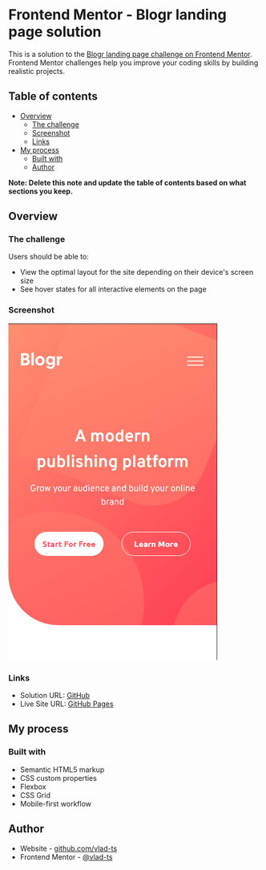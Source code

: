 # Frontend Mentor - Blogr landing page solution

This is a solution to the [Blogr landing page challenge on Frontend Mentor](https://www.frontendmentor.io/challenges/blogr-landing-page-EX2RLAApP). Frontend Mentor challenges help you improve your coding skills by building realistic projects. 

## Table of contents

- [Overview](#overview)
  - [The challenge](#the-challenge)
  - [Screenshot](#screenshot)
  - [Links](#links)
- [My process](#my-process)
  - [Built with](#built-with)
  - [Author](#author)


**Note: Delete this note and update the table of contents based on what sections you keep.**

## Overview

### The challenge

Users should be able to:

- View the optimal layout for the site depending on their device's screen size
- See hover states for all interactive elements on the page

### Screenshot

![](./Screenshot_1.png)

### Links

- Solution URL: [GitHub](https://github.com/vlad-ts/blogr-landing-page)
- Live Site URL: [GitHub Pages](https://vlad-ts.github.io/blogr-landing-page/)

## My process

### Built with

- Semantic HTML5 markup
- CSS custom properties
- Flexbox
- CSS Grid
- Mobile-first workflow

## Author

- Website - [github.com/vlad-ts](https://github.com/vlad-ts)
- Frontend Mentor - [@vlad-ts](https://www.frontendmentor.io/profile/yourusername)
